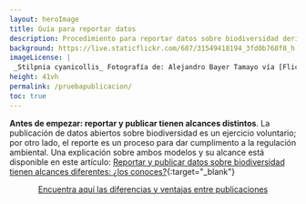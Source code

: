 ```yaml
---
layout: heroImage
title: Guía para reportar datos
description: Procedimiento para reportar datos sobre biodiversidad derivados de permisos de recolección y contratos de acceso a recursos genéticos.
background: https://live.staticflickr.com/687/31549418194_3fd0b768f8_h.jpg
imageLicense: |
 _Stilpnia cyanicollis_ Fotografía de: Alejandro Bayer Tamayo vía [Flickr](https://flickr.com/photos/alejobayer/31549418194){:target="_blank"}
height: 41vh
permalink: /pruebapublicacion/
toc: true
---
```


<head>
    <style>
        .mx-auto {
            display: inline-flex;
            justify-content: center;
            width: 100%;
        }
        .flex {
            display: inline-flex;
            align-items: center;
            gap: 26px;
        }
        td.Encabezado strong {
            color: white;
        }
        .Encabezado {
            background-color: #9fc56d;
            color: white;
        }
        table td:nth-child(1) {
            border-right: 1px solid #dddddd;
        }
        table td:nth-child(2) {
            border-right: 1px solid #dddddd;
        }
        p.Contenedor {
            border: 1px solid #dddddd;
            border-radius: 9px;
            padding: 16px;
        }
        .btn:hover {
            background-color: #0056b3;
        }
        .modal {
            position: fixed;
            top: 0;
            left: 0;
            width: 100%;
            height: 100%;
            background-color: rgba(0, 0, 0, 0.5);
            display: none;
        }
        .modal:target {
            display: flex;
            align-items: center;
            justify-content: center;
        }
        .modal-content {
            background-color: #fff;
            padding: 36px;
            border-radius: 5px;
            width: 80%;
            box-shadow: 0 4px 10px rgba(0, 0, 0, 0.3);
            border-radius: 22px;
        }
        .modal-content tr {
            border-bottom: 1px solid #ddd;
        }
        .close {
            background-color: #e8ebeb;
            color: #aaa;
            font-size: 28px;
            font-weight: bold;
            text-decoration: none;
            position: absolute;
            right: 9px;
            top: 8px;
            display: inline-flex;
            border-radius: 50%;
            height: 43px;
            width: 41px;
            justify-content: center;
        }
        .close:hover {
            color: #ffffff;
            background-color: #9fc56d;
        }
        @media (min-width: 0px) {
            .flex {
                flex-direction: column;
            }
            .modal-content img {
                width: 152px;
            }
            .Contemedortabla {
                overflow: overlay;
                width: 270px;
            }
        }
        @media (min-width: 768px) {
            .flex {
                flex-direction: row;
            }
            .Contemedortabla {
                overflow: inherit;
                width: 100%;
            }
        }
    </style>
</head>

**Antes de empezar: reportar y publicar tienen alcances distintos**. La publicación de datos abiertos sobre biodiversidad es un ejercicio voluntario; por otro lado, el reporte es un proceso para dar cumplimento a la regulación ambiental.
Una explicación sobre ambos modelos y su alcance está disponible en este artículo: [Reportar y publicar datos sobre biodiversidad tienen alcances diferentes: ¿los
conoces?](https://biodiversidad.co/post/2022/diferencias-entre-publicar-reportar-datos-biodiversidad/){:target="_blank"}

<div class="mx-auto">
    <a href="#modal" class="button is-primary">Encuentra aquí las diferencias y ventajas entre publicaciones</a>
</div>

<!-- Modal tabla comparativa -->
<div id="modal" class="modal">
    <div class="modal-content">
        <a href="#" class="close">×</a>

        <div class="flex">
            <img width="14%" height="400" src="https://raw.githubusercontent.com/gbif/hp-colombian-biodiversity/refs/heads/master/compartir/Imagenes/ventajas-entre-publicaciones.png" />
            <p class="Contenedor">
                <i class="far fa-comment-alt" width="84%"></i> Tenga en <strong>cuenta las opciones disponibles al momento de realizar una publicación</strong>. Es fundamental considerar los <strong>beneficios</strong> y
                <strong>características</strong> de las diferentes <strong>plataformas</strong> y <strong>licencias</strong> para asegurar que sus <strong>datos sean accesibles</strong>, reutilizables y tengan el
                <strong>impacto esperado</strong>.
            </p>
        </div>
        <div class="Contemedortabla">
            <table>
                <tbody>
                    <tr>
                        <td class="Encabezado"><i class="fas fa-tasks"></i> <strong>Característica</strong></td>
                        <td class="Encabezado"><i class="far fa-flag"></i> <strong>Publicación</strong></td>
                        <td class="Encabezado"><i class="far fa-bookmark"></i> <strong>Reporte</strong></td>
                    </tr>
                    <tr>
                        <td><strong>Objetivo principal</strong></td>
                        <td><i class="fas fa-check"></i> Compartir datos de biodiversidad para <strong>acceso abierto y reutilización</strong>.</td>
                        <td>Cumplir con la regulación ambiental.</td>
                    </tr>
                    <tr>
                        <td><strong>Alcance y visibilidad</strong></td>
                        <td><i class="fas fa-check"></i> <strong>Datos accesibles a nivel nacional e internacional</strong> (SiB Colombia, GBIF, OBIS).</td>
                        <td>Datos visibles solo para la autoridad ambiental y terceros interesados.</td>
                    </tr>
                    <tr>
                        <td><strong>Reconocimiento y atribución</strong></td>
                        <td><i class="fas fa-check"></i><strong>Publicadores</strong> pueden ser <strong>citados</strong> y los <strong>conjuntos de datos</strong> pueden hacer parte del <strong>CVLaC</strong>.</td>
                        <td>Publicadores pueden ser citados y pero los conjuntos de datos <strong>NO sirven para el CVLaC</strong>.</td>
                    </tr>
                    <tr>
                        <td><strong>Valor agregado</strong></td>
                        <td><i class="fas fa-check"></i> Genera <strong>DOI</strong>, <strong>métricas de impacto</strong> y posibilidad de <strong>publicar artículos de datos</strong>.</td>
                        <td>Solo se obtiene un <strong>certificado de reporte</strong>.</td>
                    </tr>
                    <tr>
                        <td><strong>Flexibilidad y actualización</strong></td>
                        <td><i class="fas fa-check"></i> Los datos pueden <strong>actualizarse</strong> y <strong>mejorarse en el tiempo</strong>.</td>
                        <td>Los datos pueden actualizarse y mejorarse en el tiempo.</td>
                    </tr>
                    <tr>
                        <td><strong>Acceso y reutilización</strong></td>
                        <td><i class="fas fa-check"></i> </strong>Datos disponibles para múltiples audiencias</strong> bajo licencias abiertas siguiendo los principios <strong>FAIR</strong>.</td>
                        <td>Datos disponibles para cualquier que tenga el enlace, <strong>pero sin seguir los principos FAIR</strong>.</td>
                    </tr>
                    <tr>
                        <td><strong>Apoyo técnico y curaduría</strong></td>
                        <td><i class="fas fa-check"></i> <strong>Asesoría</strong> y <strong>herramientas</strong> para <strong>garantizar calidad</strong> y <strong>formato de datos</strong>.</td>
                        <td>Proceso autónomo, sin curaduría de datos por parte del SiB Colombia.</td>
                    </tr>
                    <tr>
                        <td><strong>Tipos de datos permitidos</strong></td>
                        <td><i class="fas fa-check"></i> Registros biológicos, eventos de muestreo y <strong>listas de chequeo</strong>.</td>
                        <td>Registros biológicos y eventos de muestreo.</td>
                    </tr>
                    <tr>
                        <td><strong>Repositorio y plataformas</strong></td>
                        <td><i class="fas fa-check"></i> Publicación en <strong>SiB Colombia</strong>, <strong>GBIF</strong>, <strong>OBIS</strong> y <strong>repositorio IPT</strong>.</td>
                        <td>Solo en el repositorio <strong>IPT</strong>.</td>
                    </tr>
                </tbody>
            </table>
        </div>
        <div></div>
    </div>
</div>



## Guía para reportar

![](/compartir/Imagenes/guia-para-reportar-datos.png)

<div align="center"><iframe width="100%" height="400" src="https://www.youtube.com/embed/tGzANPQWi7Y" title="YouTube video player" frameborder="0" allow="accelerometer; autoplay; clipboard-write; encrypted-media; gyroscope; picture-in-picture" allowfullscreen></iframe></div>
<br/>

**Enlaces a las herramientas para reportar los datos y generar el certificado de reporte**:

   [Herramienta IPT](http://ipt.biodiversidad.co/permisos){:target="_blank" .button .is-primary}      [Herramienta CR-SiB](http://biodiversidad.co//certificados/publicacion-permisos/){:target="_blank" .button .is-primary}


## 1. Crear el nuevo recurso

La creación del recurso se hace mediante la herramienta de publicación integrada de datos (IPT, del inglés Integrated Publishing Toolkit), para esto se debe contar con el **conjunto de datos estandarizado y las credenciales de acceso**.


### 1.1 Solicitar credenciales de acceso

Las credenciales de acceso, compuestas por el nombre de usuario y la contraseña, se obtienen **registrando al titular del permiso de recolección como proveedor de datos**. Esto se solicita en la sección de [registro](https://biodiversidad.co/compartir/registro){:target="_blank"} de nuestro sitio web.

Este paso **solo hay que hacerlo la primera vez que se van a reportar datos**. Para verificar si un titular del permiso ya es proveedor, se puede consultar este [enlace](https://docs.google.com/spreadsheets/d/e/2PACX-1vTtemvwzoSXYFG10wJBqhhbpGlaUK2m96qYdri8utfCsFJ3C_-R1eJG9LexkawUvJkziu8mJv_qA900/pubhtml?gid=0&single=true){:target="_blank"}.

En caso de ya ser proveedor y desconocer las credenciales de acceso, comunícate con el contacto consignado en el registro para obtenerlas.


### 1.2 Preparar los datos para el reporte 

Los datos deben ser organizados en una estructura de tabla utilizando el estándar Darwin Core (DwC). Para esto se puede usar la versión más reciente de la [plantilla](https://drive.google.com/u/0/uc?id=1mj0XG8GcABmTcZefQfHdHi8_ugJV3roA&export=download){:target="_blank"} de Excel creada para registros biológicos y la [extensión de permisos](https://drive.google.com/uc?export=download&id=1vwX9JUx_219CVTF2HrDj7eEukFJyZd2P){:target="_blank"}, disponible en la sección [Plantillas Darwin Core](https://biodiversidad.co/recursos/plantillas-dwc/){:target="_blank"} de este sitio. 

¿Necesitas ayuda para poner los datos en la plantilla? Consulta el [laboratorio de estandarización de datos en DwC](https://biodiversidad.co/formacion/laboratorios/DWC){:target="_blank"}.

La calidad del conjunto de datos se puede evaluar antes de reportarlo usando la herramienta GBIF [Data Validator](https://www.gbif.org/es/tools/data-validator){:target="_blank"}. Si necesitas ayuda validando los datos, puedes consultar el [laboratorio y videotutorial de esta herramienta](https://biodiversidad.co/formacion/laboratorios/DataValidator){:target="_blank"}.


### 1.3 Crear el recurso en el IPT

Usa las credenciales para ingresar a la herramienta IPT, disponible en el enlace [ipt.biodiversidad.co/permisos](http://ipt.biodiversidad.co/permisos){:target="_blank"}.

Para crear el nuevo recurso, selecciona la opción _Gestión de recursos_ del menú. Allí se debe asignar un nombre corto al recurso (este debe ser todo en minúsculas, sin espacios y, preferiblemente, descriptivo; ya que será asignado a la URL del reporte) y el tipo de conjunto de datos a reportar, para este caso: _Registros biológicos_.

Con esos dos aspectos definidos, solo falta hacer clic en el botón _Crear_.


## 2. Cargar el conjunto de datos y la extensión de permisos

Una vez creado el recurso, se debe cargar la plantilla DwC, con los datos validados y estandarizados, y la extensión de permisos. Antes de hacer la carga se debe eliminar de la plantilla la traducción en español de los encabezados.

### 2.1 Cargar los archivos

Antes de cargar, es indispensable que la primera fila del archivo contenga los **encabezados con el nombre de los elementos DwC en inglés y exportar la hoja de cálculo en formato de texto plano delimitado por tabulaciones** con extensión _.txt_; estos son los archivos que se cargarán.

¿Necesitas ayuda para transformar el formato de los archivos? Consulta nuestra sección de [preguntas frecuentes](https://biodiversidad.co/compartir/faq/#otras){:target="_blank"}.

La carga de los dos archivos: plantilla con los datos y extensión de permisos, debe hacerse por separado.

Para cargar cada archivo, desde la franja _Conjunto de datos,_ elegir la opción _Archivo_ del desplegable_,_ seleccionar el archivo a cargar y hacer clic en el botón _Agregar_. Se debe ingresar el valor 1 en el campo _Número de filas del encabezado_. Si el archivo está en formato de Excel (extensión .xlsx), se debe indicar la hoja en la que están documentados los registros biológicos o la extensión y hacer clic en _Guardar_.


### 2.2 Mapear los elementos Darwin Core

La carga del conjunto de datos no está completa hasta que se haga el mapeo DwC. Esta verificación está **automatizada en la herramienta, siempre y cuando los encabezados del archivo coincidan con el estándar en inglés**.

Para iniciar esta verificación, desde la franja _Mapeo Darwin Core_ se debe seleccionar de la lista desplegable la opción _Darwin Core Occurrence_ y hacer clic en el botón _Agregar_, validar que se aplicará sobre el archivo que se está cargando y hacer clic en _Guardar_. 

En caso de que un encabezado presente algún problema, éste se mostrará en la parte inferior de la página, después de las columnas automapeadas. Esto servirá para verificar la correspondencia de las columnas con los elementos del estándar y hacer las correcciones pertinentes.

Para mapear la extensión se deben seguir los mismos pasos pero seleccionando de la lista desplegable la opción _GGBN Permit Extension_.

La verificación que hace el mapeo DwC, en los archivos de la plantilla con los datos y la extensión de permisos, es necesaria para garantizar la correcta carga de toda la información.


## 3. Documentar los metadatos

Este paso permite dar contexto a los datos cargados. Para esto, es importante conocer las características del proyecto y las condiciones en las que se llevó a cabo la toma de los datos. Preguntas como qué, cómo, cuándo, dónde y quién, ayudan a tener claridad sobre los especímenes recolectados, la metodología de recolección, las coordenadas de georreferenciación y los involucrados.

Para documentar los metadatos del reporte, selecciona _Editar_ desde la franja _Metadatos_ y completa la información solicitada en los formularios de los _Metadatos básicos_, la _Descripción_, los _Contactos del recurso_, los _Creadores del recurso_ y los _Proveedores de los metadatos_. 

¿Necesitas ayuda para crear el recurso y cargar los datos? Consulta el [laboratorio de documentación de metadatos](https://biodiversidad.co/formacion/laboratorios/IPT_Metadatos){:target="_blank"}.

Nota: Las organizaciones que únicamente reportan datos no se encuentran registradas como publicadoras ante GBIF. Por lo tanto, en su proceso de documentación de metadatos, la plataforma arrojará el siguiente mensaje de alerta que puede omitirse: 

![](/compartir/Imagenes/alerta-IPT.png)

Para aclarar las diferencias entre los modelos de reporte y de publicación, consulta el artículo de nuestro blog _[Reportar y publicar datos sobre biodiversidad tienen alcances diferentes: ¿los conoces?](https://biodiversidad.co/post/2022/diferencias-entre-publicar-reportar-datos-biodiversidad/)_{:target="_blank"}

## 4. Hacer público el conjunto de datos

Este paso permite que el recurso quede disponible en la instancia de la herramienta IPT, mediante una URL persistente, para la generación del certificado. Para esto, es necesario que el conjunto de datos aparezca como _Público_ en la franja _Visibilidad_.

Este ajuste se hace desde la sección _Vista general del recurso_. Es necesario que primero se cambie el estado del recurso a _público_ y luego clic en _publicar_; siempre en este orden._ _ 

La URL del reporte ya publicado se consulta en la sección _Vista general del recurso en la franja_ _Versiones publicadas / última versión. _Esta URL es indispensable en el siguiente paso.

Con este reporte, es posible aumentar el reconocimiento y atribución de la organización, como publicadora de datos del SiB Colombia. Si estás interesado en que esto suceda, escribe a [sib@humboldt.org.co](mailto:sib@humboldt.org.co){:target="_blank"}.


## 5. Generar el certificado

Ingresa a la herramienta CR-SiB con las mismas credenciales de acceso asignadas al IPT. Está disponible en el enlace [http://biodiversidad.co/certificados/publicacion-permisos/](http://biodiversidad.co/certificados/publicacion-permisos/){:target="_blank"}.

Completa la información solicitada en los formularios. Para esto es indispensable contar con la URL o DOI del recurso publicado y toda la información del titular del permiso.

Este certificado es el soporte exigido por parte de la autoridad ambiental como evidencia del reporte de los datos a través del SiB Colombia.


_____

Si tienes dudas sobre el reporte de datos, puedes consultar la sección [Preguntas frecuentes](https://biodiversidad.co/compartir/faq/#certificado-de-reporte){:target="_blank"} de este sitio.

_____


## Insumos útiles para reportar datos 

**Estandarización de los datos**

* [Laboratorio de estructuración y calidad de datos](https://biodiversidad.co/formacion/laboratorios/LabEstructuracionCalidad){:target="_blank"}
* [Guía de estandarización de datos en DwC](https://biodiversidad.co/formacion/laboratorios/DWC){:target="_blank"}
* [Guía de estandarización con extensiones DwC](https://biodiversidad.co/formacion/laboratorios/DWCextensiones){:target="_blank"}
* [Estandarización de datos al estándar DwC (video)](https://www.youtube.com/watch?v=YAoc9QZ9cBw){:target="_blank"}

**Validación de la calidad de los datos**

* [Validación de datos con GBIF data Validator](https://biodiversidad.co/formacion/laboratorios/DataValidator){:target="_blank"}
* [Laboratorio de validación y limpieza](https://biodiversidad.co/formacion/laboratorios/ContextoValidacionLimpieza){:target="_blank"}
* [Guía de open refine](https://biodiversidad.co/formacion/laboratorios/OpenRefine){:target="_blank"}
* [Guía de validación taxonómica con Species Matching](https://biodiversidad.co/formacion/laboratorios/SpeciesMatching){:target="_blank"}
* [Guía de conversión de coordenadas](https://biodiversidad.co/formacion/laboratorios/ConversionCoordenadas){:target="_blank"}
* [Guía de conversión de fechas](https://biodiversidad.co/formacion/laboratorios/ConversionFechas){:target="_blank"}

---
Última actualización: 2025-06-03

